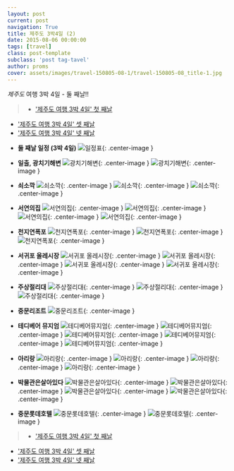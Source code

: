 ```yaml
---
layout: post
current: post
navigation: True
title: 제주도 3박4일 (2)
date: 2015-08-06 00:00:00
tags: [travel]
class: post-template
subclass: 'post tag-tavel'
author: proms
cover: assets/images/travel-150805-08-1/travel-150805-08_title-1.jpg
---
```


*제주도* 여행 3박 4일 - 둘 째날!!

>* ['제주도 여행 3박 4일' 첫 째날](/travel-20150805)  
* ['제주도 여행 3박 4일' 셋 째날](/travel-20150807)  
* ['제주도 여행 3박 4일' 넷 째날](/travel-20150808)

- **둘 째날 일정 (3박 4일)**
![일정표](/assets\images\travel-150805-08-2\travel-150805-08_032.jpg){: .center-image }

- **일출, 광치기해변**
![광치기해변](/assets\images\travel-150805-08-2\travel-150805-08_033.jpg){: .center-image }
![광치기해변](/assets\images\travel-150805-08-2\travel-150805-08_034.jpg){: .center-image }

- **쇠소깍**
![쇠소깍](/assets\images\travel-150805-08-2\travel-150805-08_035.jpg){: .center-image }
![쇠소깍](/assets\images\travel-150805-08-2\travel-150805-08_036.jpg){: .center-image }
![쇠소깍](/assets\images\travel-150805-08-2\travel-150805-08_037.jpg){: .center-image }

- **서연의집**
![서연의집](/assets\images\travel-150805-08-2\travel-150805-08_038.jpg){: .center-image }
![서연의집](/assets\images\travel-150805-08-2\travel-150805-08_039.jpg){: .center-image }
![서연의집](/assets\images\travel-150805-08-2\travel-150805-08_040.jpg){: .center-image }
![서연의집](/assets\images\travel-150805-08-2\travel-150805-08_041.jpg){: .center-image }

- **천지연폭포**
![천지연폭포](/assets\images\travel-150805-08-2\travel-150805-08_042.jpg){: .center-image }
![천지연폭포](/assets\images\travel-150805-08-2\travel-150805-08_043.jpg){: .center-image }
![천지연폭포](/assets\images\travel-150805-08-2\travel-150805-08_044.jpg){: .center-image }

- **서귀포 올레시장**
![서귀포 올레시장](/assets\images\travel-150805-08-2\travel-150805-08_045.jpg){: .center-image }
![서귀포 올레시장](/assets\images\travel-150805-08-2\travel-150805-08_046.jpg){: .center-image }
![서귀포 올레시장](/assets\images\travel-150805-08-2\travel-150805-08_047.jpg){: .center-image }
![서귀포 올레시장](/assets\images\travel-150805-08-2\travel-150805-08_048.jpg){: .center-image }

- **주상절리대**
![주상절리대](/assets\images\travel-150805-08-2\travel-150805-08_049.jpg){: .center-image }
![주상절리대](/assets\images\travel-150805-08-2\travel-150805-08_050.jpg){: .center-image }
![주상절리대](/assets\images\travel-150805-08-2\travel-150805-08_051.jpg){: .center-image }

- **중문리조트**
![중문리조트](/assets\images\travel-150805-08-2\travel-150805-08_052.jpg){: .center-image }

- **테디베어 뮤지엄**
![테디베어뮤지엄](/assets\images\travel-150805-08-2\travel-150805-08_053.jpg){: .center-image }
![테디베어뮤지엄](/assets\images\travel-150805-08-2\travel-150805-08_054.jpg){: .center-image }
![테디베어뮤지엄](/assets\images\travel-150805-08-2\travel-150805-08_055.jpg){: .center-image }
![테디베어뮤지엄](/assets\images\travel-150805-08-2\travel-150805-08_056.jpg){: .center-image }
![테디베어뮤지엄](/assets\images\travel-150805-08-2\travel-150805-08_057.jpg){: .center-image }

- **아리랑**
![아리랑](/assets\images\travel-150805-08-2\travel-150805-08_058.jpg){: .center-image }
![아리랑](/assets\images\travel-150805-08-2\travel-150805-08_059.jpg){: .center-image }
![아리랑](/assets\images\travel-150805-08-2\travel-150805-08_060.jpg){: .center-image }
![아리랑](/assets\images\travel-150805-08-2\travel-150805-08_061.jpg){: .center-image }

- **박물관은살아있다**
![박물관은살아있다](/assets\images\travel-150805-08-2\travel-150805-08_062.jpg){: .center-image }
![박물관은살아있다](/assets\images\travel-150805-08-2\travel-150805-08_063.jpg){: .center-image }
![박물관은살아있다](/assets\images\travel-150805-08-2\travel-150805-08_064.jpg){: .center-image }
![박물관은살아있다](/assets\images\travel-150805-08-2\travel-150805-08_065.jpg){: .center-image }

- **중문롯데호텔**
![중문롯데호텔](/assets\images\travel-150805-08-2\travel-150805-08_066.jpg){: .center-image }
![중문롯데호텔](/assets\images\travel-150805-08-2\travel-150805-08_067.jpg){: .center-image }

>* ['제주도 여행 3박 4일' 첫 째날](/travel-20150805)  
* ['제주도 여행 3박 4일' 셋 째날](/travel-20150807)  
* ['제주도 여행 3박 4일' 넷 째날](/travel-20150808)